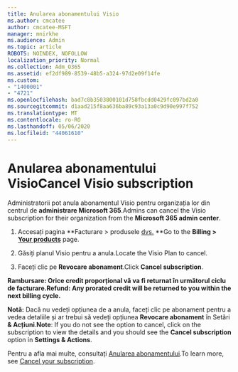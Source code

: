 ```yaml
---
title: Anularea abonamentului Visio
ms.author: cmcatee
author: cmcatee-MSFT
manager: mnirkhe
ms.audience: Admin
ms.topic: article
ROBOTS: NOINDEX, NOFOLLOW
localization_priority: Normal
ms.collection: Adm_O365
ms.assetid: ef2df989-8539-48b5-a324-97d2e09f14fe
ms.custom:
- "1400001"
- "4721"
ms.openlocfilehash: bad7c8b3503800101d758fbcdd0429fc097bd2a0
ms.sourcegitcommit: d1aad215f8aa636ba89c93a13a0c9d90e997f752
ms.translationtype: MT
ms.contentlocale: ro-RO
ms.lasthandoff: 05/06/2020
ms.locfileid: "44061610"
---
```

# <a name="cancel-visio-subscription"></a><span data-ttu-id="9c788-102">Anularea abonamentului Visio</span><span class="sxs-lookup"><span data-stu-id="9c788-102">Cancel Visio subscription</span></span>

<span data-ttu-id="9c788-103">Administratorii pot anula abonamentul Visio pentru organizația lor din centrul de **administrare Microsoft 365**.</span><span class="sxs-lookup"><span data-stu-id="9c788-103">Admins can cancel the Visio subscription for their organization from the **Microsoft 365 admin center**.</span></span>

1. <span data-ttu-id="9c788-104">Accesați pagina \*\*Facturare > produsele [dvs.](https://go.microsoft.com/fwlink/p/?linkid=842054) \*\*</span><span class="sxs-lookup"><span data-stu-id="9c788-104">Go to the **Billing > [Your products](https://go.microsoft.com/fwlink/p/?linkid=842054)** page.</span></span>

2. <span data-ttu-id="9c788-105">Găsiți planul Visio pentru a anula.</span><span class="sxs-lookup"><span data-stu-id="9c788-105">Locate the Visio Plan to cancel.</span></span>

3. <span data-ttu-id="9c788-106">Faceți clic pe **Revocare abonament**.</span><span class="sxs-lookup"><span data-stu-id="9c788-106">Click **Cancel subscription**.</span></span>

<span data-ttu-id="9c788-107">**Rambursare: Orice credit proporțional vă va fi returnat în următorul ciclu de facturare.**</span><span class="sxs-lookup"><span data-stu-id="9c788-107">**Refund: Any prorated credit will be returned to you within the next billing cycle.**</span></span>

<span data-ttu-id="9c788-108">**Notă:** Dacă nu vedeți opțiunea de a anula, faceți clic pe abonament pentru a vedea detaliile și ar trebui să vedeți opțiunea **Revocare abonament** în Setări **& Acțiuni**.</span><span class="sxs-lookup"><span data-stu-id="9c788-108">**Note**: If you do not see the option to cancel, click on the subscription to view the details and you should see the **Cancel subscription** option in **Settings & Actions**.</span></span>

<span data-ttu-id="9c788-109">Pentru a afla mai multe, consultați [Anularea abonamentului](https://docs.microsoft.com/microsoft-365/commerce/subscriptions/cancel-your-subscription).</span><span class="sxs-lookup"><span data-stu-id="9c788-109">To learn more, see [Cancel your subscription](https://docs.microsoft.com/microsoft-365/commerce/subscriptions/cancel-your-subscription).</span></span>
